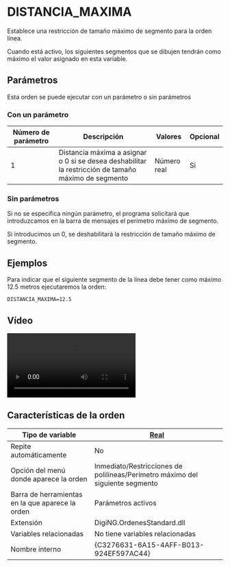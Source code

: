 # DISTANCIA\_MAXIMA

Establece una restricción de tamaño máximo de segmento para la orden línea.

Cuando está activo, los siguientes segmentos que se dibujen tendrán como máximo el valor asignado en esta variable.

## Parámetros

Esta orden se puede ejecutar con un parámetro o sin parámetros

### Con un parámetro

| Número de parámetro | Descripción                                                                                         | Valores     | Opcional |
| ------------------- | --------------------------------------------------------------------------------------------------- | ----------- | -------- |
| 1                   | Distancia máxima a asignar o 0 si se desea deshabilitar la restricción de tamaño máximo de segmento | Número real | Si       |

### Sin parámetros

Si no se especifica ningún parámetro, el programa solicitará que introduzcamos en la barra de mensajes el perímetro máximo de segmento.

Si introducimos un 0, se deshabilitará la restricción de tamaño máximo de segmento.

## Ejemplos

Para indicar que el siguiente segmento de la línea debe tener como máximo 12.5 metros ejecutaremos la orden:

```
DISTANCIA_MAXIMA=12.5
```



## Vídeo

![](https://digi21.blob.core.windows.net/videos-ayuda/distancia_maxima.mp4)

## Características de la orden

| Tipo de variable                                 | [Real](../../../ordenes/variables/variables-reales.md)                        |
| ------------------------------------------------ | ----------------------------------------------------------------------------- |
| Repite automáticamente                           | No                                                                            |
| Opción del menú donde aparece la orden           | Inmediato/Restricciones de polilíneas/Perímetro máximo del siguiente segmento |
| Barra de herramientas en la que aparece la orden | Parámetros activos                                                            |
| Extensión                                        | DigiNG.OrdenesStandard.dll                                                    |
| Variables relacionadas                           | No tiene variables relacionadas                                               |
| Nombre interno                                   | {C3276631-6A15-4AFF-B013-924EF597AC44}                                        |
